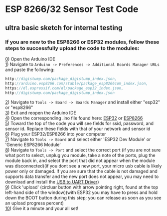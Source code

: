 # ESP 8266/32 Sensor Test Code
## ultra basic sketch for internal testing 

### If you are new to the ESP8266 or ESP32 modules, follow these steps to successfully upload the code to the modules:

[0]()) Open the Arduino IDE\
[1]()) Navigate to `Arduino -> Preferences -> Additional Boards Manager URLs` and paste the following:
 ```cpp
http://digistump.com/package_digistump_index.json,
http://arduino.esp8266.com/stable/package_esp8266com_index.json,
https://dl.espressif.com/dl/package_esp32_index.json,
http://digistump.com/package_digistump_index.json
 ```
[2]()) Navigate to `Tools -> Board -> Boards Manager` and install either "esp32" or "esp8266"\
[3]()) Exit and reopen the Arduino IDE\
[4]()) Open the corresponding .ino file found here: [ESP32](https://github.com/mb822/AguaClara-NJIT-Sensor-Code/blob/main/ESP32Sensor.ino) or [ESP8266](https://github.com/mb822/AguaClara-NJIT-Sensor-Code/blob/main/ESP8266Sensor.ino)\
[5]()) Toward the top of the code you will see fields for ssid, password, and sensor id. Replace these fields with that of your network and sensor id\
[6]()) Plug your ESP32/ESP8266 into your computer\
[7]()) Navigate to `Tools -> Board` and select either 'ESP32 Dev Module' or 'Generic ESP8266 Module'\
[8]()) Navigate to `Tools -> Port` and select the correct port (if you are not sure what port to select, unplug you module, take a note of the ports, plug the module back in, and select the port that did not appear when the module was disconnected)(if you dont see a new port, your micro usb cable is likely power only or damaged. If you are sure that the cable is not damaged and supports data transfer and the new port does not appear, you may need to download and install the [USB to UART Driver](https://www.silabs.com/developers/usb-to-uart-bridge-vcp-drivers))\
[9]()) Click 'upload' (circluar button with arrow pointing right, found at the top left-hand side of the window)(with ESP32 you may have to press and hold down the BOOT button during this step; you can release as soon as you see an upload progress percent)\
[10]()) Give it a minute and your all set!
